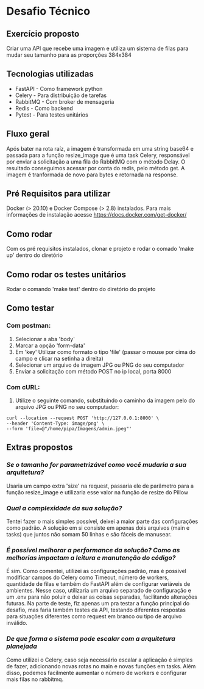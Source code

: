 # Desafio Técnico

## Exercício proposto
Criar uma API que recebe uma imagem e utiliza um sistema de filas para mudar seu tamanho para as proporções 384x384

## Tecnologias utilizadas
- FastAPI - Como framework python
- Celery - Para distribuição de tarefas
- RabbitMQ - Com broker de mensageria
- Redis - Como backend
- Pytest - Para testes unitários

## Fluxo geral
Após bater na rota raíz, a imagem é transformada em uma string base64 e passada para a função resize_image que é uma task Celery, responsável por enviar a solicitação a uma fila do RabbitMQ com o método Delay. O resultado conseguimos acessar por conta do redis, pelo método get. A imagem é tranformada de novo para bytes e retornada na response.

## Pré Requisitos para utilizar
Docker (> 20.10) e Docker Compose (> 2.8) instalados. 
Para mais informações de instalação acesse https://docs.docker.com/get-docker/

## Como rodar
Com os pré requisitos instalados, clonar e projeto e rodar o comado 'make up' dentro do diretório

## Como rodar os testes unitários
Rodar o comando 'make test' dentro do diretório do projeto

## Como testar
### Com postman:
1. Selecionar a aba 'body'
2. Marcar a opção 'form-data'
3. Em 'key' Utilizar como formato o tipo 'file' (passar o mouse por cima do campo e clicar na setinha a direita)
4. Selecionar um arquivo de imagem JPG ou PNG do seu computador
5. Enviar a solicitação com método POST no ip local, porta 8000

### Com cURL:
1. Utilize o seguinte comando, substituindo o caminho da imagem pelo do arquivo JPG ou PNG no seu computador:
``` 
curl --location --request POST 'http://127.0.0.1:8000' \
--header 'Content-Type: image/png' \
--form 'file=@"/home/pipa/Imagens/admin.jpeg"'
```

## Extras propostos
### *Se o tamanho for parametrizável como você mudaria a sua arquitetura?*
Usaria um campo extra 'size' na request, passaria ele de parâmetro para a função resize_image e utilizaria esse valor na função de resize do Pillow
### *Qual a complexidade da sua solução?*
Tentei fazer o mais simples possível, deixei a maior parte das configurações como padrão. A solução em si consiste em apenas dois arquivos (main e tasks) que juntos não somam 50 linhas e são fáceis de manusear.  
### *É possível melhorar a performance da solução? Como as melhorias impactam a leitura e manutenção do código?*
É sim. Como comentei, utilizei as configurações padrão, mas é possivel modificar campos do Celery como Timeout, número de workers, quantidade de filas e também do FastAPI além de configurar variáveis de ambientes. Nesse caso, utilizaria um arquivo separado de configuração e um .env para não poluir e deixar as coisas separadas, facilitando alterações futuras. Na parte de teste, fiz apenas um pra testar a função principal do desafio, mas faria também testes da API, testando diferentes respostas para situações diferentes como request em branco ou tipo de arquivo inválido.
### *De que forma o sistema pode escalar com a arquitetura planejada*
Como utilizei o Celery, caso seja necessário escalar a aplicação é simples de fazer, adicionando novas rotas no main e novas funções em tasks. Além disso, podemos facilmente aumentar o número de workers e configurar mais filas no rabbitmq.